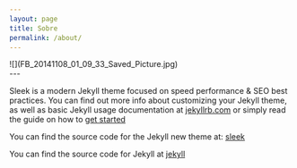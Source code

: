 ```yaml
---
layout: page
title: Sobre
permalink: /about/
---
```


<div align=“center”>
<div markdown=“1”>
  ![](FB_20141108_01_09_33_Saved_Picture.jpg)
</div>
</div>
---

Sleek is a modern Jekyll theme focused on speed performance & SEO best practices. You can find out more info about customizing your Jekyll theme, as well as basic Jekyll usage documentation at [jekyllrb.com](http://jekyllrb.com/) or simply read the guide on how to [get started](/getting-started)

You can find the source code for the Jekyll new theme at:
[sleek](https://github.com/janczizikow/sleek)

You can find the source code for Jekyll at
[jekyll](https://github.com/jekyll/jekyll)
